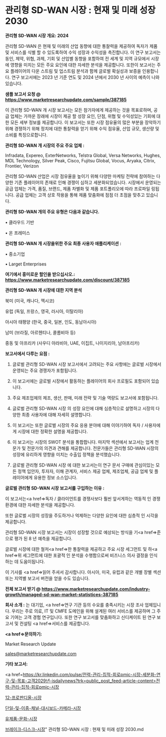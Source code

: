 # 관리형 SD-WAN 시장 : 현재 및 미래 성장 2030

<strong>관리형 SD-WAN 시장 개요: 2024</strong>

관리형 SD-WAN 은 현재 및 미래의 산업 동향에 대한 통찰력을 제공하여 독자가 제품 및 서비스를 식별 할 수 있도록하여 수익 성장과 수익성을 촉진합니다. 이 연구 보고서는 동인, 제약, 위협, 과제, 기회 및 산업별 동향을 포함하여 전 세계 및 지역 규모에서 시장에 영향을 미치는 모든 주요 요인에 대한 자세한 분석을 제공합니다. 또한이 보고서는 주요 플레이어의 다운 스트림 및 업스트림 분석과 함께 글로벌 확실성과 보증을 인용합니다. 연구 보고서에는 2023 년 기준 연도 및 2024 년에서 2030 년 사이의 예측이 나와 있습니다.



<strong>샘플 보고서 요청 @ <a href=https://www.marketresearchupdate.com/sample/387185>https://www.marketresearchupdate.com/sample/387185</a></strong>

이 관리형 SD-WAN 개 시장 보고서는 모든 참가자에게 제공하는 것을 목표로하며, 공급 업체는 가까운 장래에 시장이 제공 할 성장 요인, 단점, 위협 및 수익성있는 기회에 대한 모든 세부 정보를 제공합니다. 이 보고서는 또한 시장 점유율의 많은 부분을 장악하기 위해 경쟁하기 위해 정치에 대한 통찰력을 얻기 위해 수익 점유율, 산업 규모, 생산량 및 소비를 특징으로합니다.



<strong>관리형 SD-WAN 개 시장의 주요 주요 업체 :</strong>

Infradata, Expereo, ExterNetworks, Telstra Global, Versa Networks, Hughes, MDL Technology, Silver Peak, Cisco, Fujitsu Global, Vocus, Aryaka, Citrix, Frontier, Verizon

관리형 SD-WAN 산업은 시장 점유율을 높이기 위해 다양한 마케팅 전략에 참여하는 다양한 기존 플레이어의 존재로 인해 경쟁이 심하고 세분화되었습니다. 시장에서 운영되는 공급 업체는 가격, 품질, 브랜드, 제품 차별화 및 제품 포트폴리오에 따라 프로파일 링됩니다. 공급 업체는 고객 상호 작용을 통해 제품 맞춤화에 점점 더 초점을 맞추고 있습니다.



<strong>관리형 SD-WAN 개의 주요 유형은 다음과 같습니다.</strong>

• 클라우드 기반

• 온 프레미스



<strong>관리형 SD-WAN 개 시장을위한 주요 최종 사용자 애플리케이션 :</strong>

• 중소기업

• Larget Enterprises



<strong>여기에서 흥미로운 할인을 받으십시오.: <a href=https://www.marketresearchupdate.com/discount/387185>https://www.marketresearchupdate.com/discount/387185</a></strong>



<strong>관리형 SD-WAN 개 시장에 대한 지역 분석</strong>

북미 (미국, 캐나다, 멕시코)

유럽 (독일, 프랑스, 영국, 러시아, 이탈리아)

아시아 태평양 (한국, 중국, 일본, 인도, 동남아시아)

남미 (브라질, 아르헨티나, 콜롬비아 등)

중동 및 아프리카 (사우디 아라비아, UAE, 이집트, 나이지리아, 남아프리카)



<strong>보고서에서 다루는 요점 :</strong>

1. 글로벌 관리형 SD-WAN 시장 보고서에서 고려되는 주요 사항에는 글로벌 시장에서 운영되는 주요 경쟁자가 포함됩니다.

2. 이 보고서에는 글로벌 시장에서 활동하는 플레이어의 회사 프로필도 포함되어 있습니다.

3. 주요 제조업체의 제조, 생산, 판매, 미래 전략 및 기술 역량도 보고서에 포함됩니다.

4. 글로벌 관리형 SD-WAN 시장 의 성장 요인에 대해 심층적으로 설명하고 시장의 다양한 최종 사용자에 대해 자세히 설명합니다.

5. 이 보고서는 또한 글로벌 시장의 주요 응용 분야에 대해 이야기하여 독자 / 사용자에게 시장에 대한 정확한 설명을 제공합니다.

6. 이 보고서는 시장의 SWOT 분석을 통합합니다. 마지막 섹션에서 보고서는 업계 전문가 및 전문가의 의견과 견해를 제공합니다. 전문가들은 관리형 SD-WAN 시장의 성장에 유리하게 영향을 미치는 수출입 정책을 분석했습니다.

7. 글로벌 관리형 SD-WAN 시장 에 대한 보고서는이 연구 문서 구매에 관심이있는 모든 정책 입안자, 투자자, 이해 관계자, 서비스 제공 업체, 제조업체, 공급 업체 및 플레이어에게 유용한 정보 소스입니다.



<strong>글로벌 관리형 SD-WAN 시장 보고서를 구입하는 이유 :</strong>

이 보고서는<a href=>독자 / 클</a>라이언트를 경쟁사보다 훨씬 앞서게하는 역동적 인 경쟁 환경에 대한 자세한 분석을 제공합니다.

또한 글로벌 시장의 성장을 주도하거나 억제하는 다양한 요인에 대한 심층적 인 시각을 제공합니다.

관리형 SD-WAN 시장 보고서는 시장이 성장할 것으로 예상되는 방식을 기<a href=>준으로</a> 평가 된 8 년 예측을 제공합니다.

글로벌 시장에 대한 철저<a href=>한 통찰력</a>을 제공하고 주요 시장 세그먼트 및 하<a href=>위 세그</a>먼트에 대한 포괄적 인 분석을 수행함으로써 비즈니스 의사 결정을 인식하는 데 도움이됩니다.

이 기사를 <a href=>읽어 주</a>셔서 감사합니다. 아시아, 미국, 유럽과 같은 개별 장별 섹션 또는 지역별 보고서 버전을 얻을 수도 있습니다.



<strong>전체 보고서 받기 @ <a href=https://www.marketresearchupdate.com/industry-growth/managed-sd-wan-market-statistices-387185>https://www.marketresearchupdate.com/industry-growth/managed-sd-wan-market-statistices-387185</a></strong>



<strong>회사 소개 :</strong>
는 대기업, <a href=>연구 기</a>관 등의 수요를 충족시키는 시장 조사 업체입니다. 우리는 주로 의료, IT 및 CMFE 도메인을 위해 설계된 여러 서비스를 제공하며 그 주요 기여는 고객 경험 연구입니다. 또한 연구 보고서를 맞춤화하고 신디케이트 된 연구 보고서 및 컨설팅 <a href=>서비</a>스를 제공합니다.



<strong><a href=>문의하기:</a></strong>

Market Research Update

sales@marketresearchupdate.com



<strong>기타 보고서:</strong>

<a href=https://kr.linkedin.com/pulse/전력-관리-집적-회로pmic-시장-세분화-연구-및-목표-고객2029년-isdailynews?trk=public_post_feed-article-content>전력-관리-집적-회로pmic-시장</a>

<a href=https://www.linkedin.com/pulse/12-프로판디올-시장-동향-및-성장-전망-analytics-alchemy-360-analysis-cnhwf/>12-프로판디올-시장</a>

<a href=https://www.linkedin.com/pulse/단일-및-이중-채널-대시보드-카메라-시장-경쟁-분석-성장-잠재력-2029-isdailynews-tc4kf/>단일-및-이중-채널-대시보드-카메라-시장</a>

<a href=https://www.linkedin.com/pulse/유제품-문화-시장-동향-및-성장-전망-consumer-connection-compendium-ana-qp5rf/>유제품-문화-시장</a>

<a href=https://www.linkedin.com/pulse/브레이크-디스크-시장-규모-및-성장-2023-data-dive-diaries-24-analysis-ckjbc/>브레이크-디스크-시장</a>"
관리형 SD-WAN 시장 : 현재 및 미래 성장 2030.md
